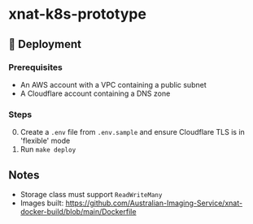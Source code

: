 # xnat-k8s-prototype

## 🚀 Deployment
### Prerequisites
- An AWS account with a VPC containing a public subnet
- A Cloudflare account containing a DNS zone

### Steps
0. Create a `.env` file from `.env.sample` and ensure Cloudflare TLS is in 'flexible' mode
1. Run `make deploy`

## Notes
- Storage class must support `ReadWriteMany`
- Images built: https://github.com/Australian-Imaging-Service/xnat-docker-build/blob/main/Dockerfile
